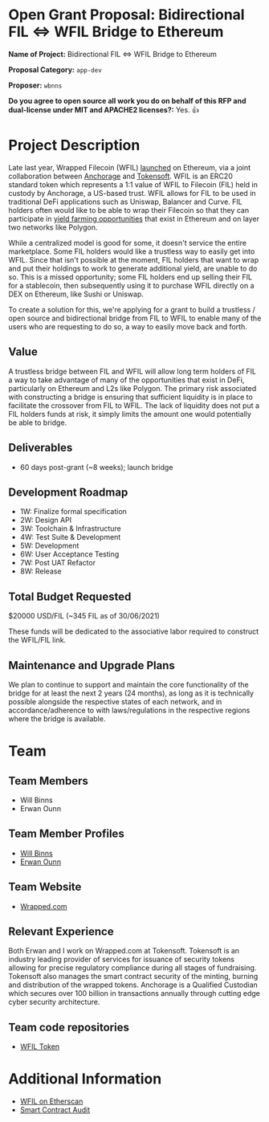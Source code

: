 # Open Grant Proposal: Bidirectional FIL <=> WFIL Bridge to Ethereum

**Name of Project:** Bidirectional FIL <=> WFIL Bridge to Ethereum

**Proposal Category:** `app-dev`

**Proposer:** `wbnns`

**Do you agree to open source all work you do on behalf of this RFP and dual-license under MIT and APACHE2 licenses?:** Yes. 👍

# Project Description

Late last year, Wrapped Filecoin (WFIL) [launched](https://medium.com/anchorage/anchorage-and-tokensoft-bring-wrapped-filecoin-wfil-to-ethereum-44aa7f294d) on Ethereum, via a joint collaboration between [Anchorage](https://www.anchorage.com/) and [Tokensoft](https://www.tokensoft.io/). WFIL is an ERC20 standard token which represents a 1:1 value of WFIL to Filecoin (FIL) held in custody by Anchorage, a US-based trust. WFIL allows for FIL to be used in traditional DeFi applications such as Uniswap, Balancer and Curve. FIL holders often would like to be able to wrap their Filecoin so that they can participate in [yield farming opportunities](https://twitter.com/OmakaseBar/status/1403751584211910663?s=20) that exist in Ethereum and on layer two networks like Polygon.

While a centralized model is good for some, it doesn't service the entire marketplace. Some FIL holders would like a trustless way to easily get into WFIL. Since that isn't possible at the moment, FIL holders that want to wrap and put their holdings to work to generate additional yield, are unable to do so. This is a missed opportunity; some FIL holders end up selling their FIL for a stablecoin, then subsequently using it to purchase WFIL directly on a DEX on Ethereum, like Sushi or Uniswap.

To create a solution for this, we're applying for a grant to build a trustless / open source and bidirectional bridge from FIL to WFIL to enable many of the users who are requesting to do so, a way to easily move back and forth.

## Value

A trustless bridge between FIL and WFIL will allow long term holders of FIL a way to take advantage of many of the opportunities that exist in DeFi, particularly on Ethereum and L2s like Polygon. The primary risk associated with constructing a bridge is ensuring that sufficient liquidity is in place to facilitate the crossover from FIL to WFIL. The lack of liquidity does not put a FIL holders funds at risk, it simply limits the amount one would potentially be able to bridge.

## Deliverables

+ 60 days post-grant (~8 weeks); launch bridge

## Development Roadmap

+ 1W: Finalize formal specification
+ 2W: Design API
+ 3W: Toolchain & Infrastructure
+ 4W: Test Suite & Development
+ 5W: Development
+ 6W: User Acceptance Testing
+ 7W: Post UAT Refactor
+ 8W: Release

## Total Budget Requested

$20000 USD/FIL (~345 FIL as of 30/06/2021)

These funds will be dedicated to the associative labor required to construct the WFIL/FIL link.

## Maintenance and Upgrade Plans

We plan to continue to support and maintain the core functionality of the bridge for at least the next 2 years (24 months), as long as it is technically possible alongside the respective states of each network, and in accordance/adherence to with laws/regulations in the respective regions where the bridge is available.

# Team

## Team Members

+ Will Binns
+ Erwan Ounn

## Team Member Profiles

+ [Will Binns](https://github.com/wbnns)
+ [Erwan Ounn](https://github.com/aaronwinter)

## Team Website

+ [Wrapped.com](https://wrapped.com/)

## Relevant Experience

Both Erwan and I work on Wrapped.com at Tokensoft. Tokensoft is an industry leading provider of services for issuance of security tokens allowing for precise regulatory compliance during all stages of fundraising. Tokensoft also manages the smart contract security of the minting, burning and distribution of the wrapped tokens. Anchorage is a Qualified Custodian which secures over 100 billion in transactions annually through cutting edge cyber security architecture.

## Team code repositories

+ [WFIL Token](https://www.github.com/tokensoft/tokensoft_token)

# Additional Information

+ [WFIL on Etherscan](https://etherscan.io/token/0x6e1A19F235bE7ED8E3369eF73b196C07257494DE)
+ [Smart Contract Audit](https://certificate.quantstamp.com/full/token-soft-token)